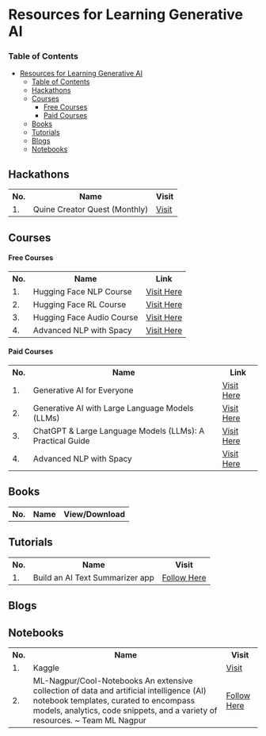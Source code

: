 # Resources for Learning Generative AI

### Table of Contents

- [Resources for Learning Generative AI](#resources-for-learning-generative-ai)
    - [Table of Contents](#table-of-contents)
  - [Hackathons](#hackathons)
  - [Courses](#courses)
      - [Free Courses](#free-courses)
      - [Paid Courses](#paid-courses)
  - [Books](#books)
  - [Tutorials](#tutorials)
  - [Blogs](#blogs)
  - [Notebooks](#notebooks)

<div id="hackathons" ></div>

## Hackathons
<table style="width:100%" >
<tr><th>No.</th><th>Name</th><th>Visit</th></tr>
<tr><td>1.</td><td>Quine Creator Quest (Monthly)</td><td><a target="_blank" href="https://quine.sh/quests/creator" >Visit</a></td></tr>

</table> 

<div id="courses" ></div>

## Courses
#### Free Courses
<table id="free-courses" style="width:100%" >
<tr><th>No.</th><th>Name</th><th>Link</th></tr>
<tr><td>1.</td><td>Hugging Face NLP Course</td><td><a href="https://huggingface.co/learn/nlp-course/chapter1/1" target="_blank">Visit Here</a></td></tr>
<tr><td>2.</td><td>Hugging Face RL Course</td><td><a href="https://huggingface.co/learn/deep-rl-course/unit0/introduction" target="_blank">Visit Here</a></td></tr>
<tr><td>3.</td><td>Hugging Face Audio Course</td><td><a href="https://huggingface.co/learn" target="_blank">Visit Here</a></td></tr>
<tr><td>4.</td><td>Advanced NLP with Spacy</td><td><a target="_blank" href="https://course.spacy.io/en">Visit Here</a></td></tr>

<!-- <tr><td>5.</td><td></td><td><a target="_blank" href="">Visit Here</a></td></tr> -->

</table>

#### Paid Courses
<table id="paid-courses" style="width:100%" >
<tr><th>No.</th><th>Name</th><th>Link</th></tr>
<tr><td>1.</td><td>Generative AI for Everyone</td><td><a href="https://www.deeplearning.ai/courses/generative-ai-for-everyone/" target="_blank">Visit Here</a></td></tr>
<tr><td>2.</td><td>Generative AI with Large Language Models (LLMs)</td><td><a href="https://www.deeplearning.ai/courses/generative-ai-with-llms" target="_blank">Visit Here</a></td></tr>
<tr><td>3.</td><td>ChatGPT & Large Language Models (LLMs): A Practical Guide</td><td><a href="https://zerotomastery.io/career-paths/become-a-machine-learning-engineer" target="_blank">Visit Here</a></td></tr>
<tr><td>4.</td><td>Advanced NLP with Spacy</td><td><a target="_blank" href="https://course.spacy.io/en">Visit Here</a></td></tr>

<!-- <tr><td>5.</td><td></td><td><a target="_blank" href="">Visit Here</a></td></tr> -->

</table>


<div id="books" ></div>

## Books
<table style="width:100%" >
<tr><th>No.</th><th>Name</th><th>View/Download</th></tr>
<!-- <tr><td>1.</td><td></td><td></td></tr> -->

</table> 


<div id="tutorials" ></div>

## Tutorials
<table style="width:100%" >
<tr><th>No.</th><th>Name</th><th>Visit</th></tr>
<tr><td>1.</td><td>Build an AI Text Summarizer app</td><td><a target="_blank" href="https://academy.postman.com/project-ai-text-summarizer" >Follow Here</a></td></tr>

</table> 

<div id="blogs" ></div>

## Blogs




<div id="notebooks" ></div>

## Notebooks
<table style="width:100%" >
<tr><th>No.</th><th>Name</th><th>Visit</th></tr>
<tr><td>1.</td><td>Kaggle</td><td><a target="_blank" href="https://kaggle.com" >Visit</a></td></tr>
<tr><td>2.</td><td>ML-Nagpur/Cool-Notebooks An extensive collection of data and artificial intelligence (AI) notebook templates, curated to encompass models, analytics, code snippets, and a variety of resources. ~ Team ML Nagpur</td><td><a target="_blank" href="https://github.com/ML-Nagpur/Cool-Notebooks" >Follow Here</a></td></tr>
</table>
